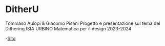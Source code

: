 # DitherU

Tommaso Aulopi & Giacomo Pisani
Progetto e presentazione sul tema del Dithering
ISIA URBINO
Matematica per il design 
2023-2024

-[Sito](https://mimblewimblee.github.io/DitherU/index.html)
